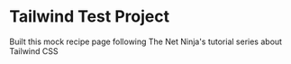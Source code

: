 # Tailwind Test Project

Built this mock recipe page following The Net Ninja's tutorial series about Tailwind CSS
